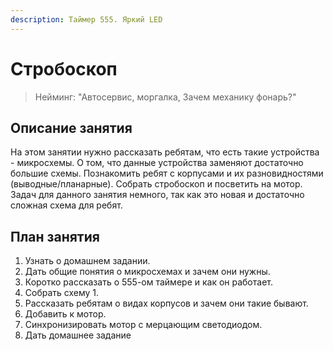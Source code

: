```yaml
---
description: Таймер 555. Яркий LED
---
```


# Стробоскоп

> Нейминг: "Автосервис, моргалка, Зачем механику фонарь?"

## Описание занятия

На этом занятии нужно рассказать ребятам, что есть такие устройства - микросхемы. О том, что данные устройства заменяют достаточно большие схемы. Познакомить ребят с корпусами и их разновидностями \(выводные/планарные\). Собрать стробоскоп и посветить на мотор. Задач для данного занятия немного, так как это новая и достаточно сложная схема для ребят.

## План занятия

1. Узнать о домашнем задании.
2. Дать общие понятия о микросхемах и зачем они нужны.
3. Коротко рассказать о 555-ом таймере и как он работает.
4. Собрать схему 1.
5. Рассказать ребятам о видах корпусов и зачем они такие бывают.
6. Добавить к мотор.
7. Синхронизировать мотор с мерцающим светодиодом.
8. Дать домашнее задание


